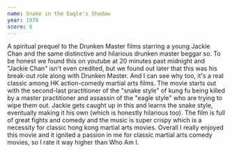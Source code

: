 ```yaml
---
name: Snake in the Eagle's Shadow
year: 1978
score: 8
---
```

A spiritual prequel to the Drunken Master films starring a young Jackie Chan and the same distinctive and hilarious drunken master beggar so. To be honest we found this on youtube at 20 minutes past midnight and "Jackie Chan" isn't even credited, but we found out later that this was his break-out role along with Drunken Master. And I can see why too, it's a real classic among HK action-comedy martial arts films. The movie starts out with the second-last practitioner of the "snake style" of kung fu being killed by a master practitioner and assassin of the "eagle style" who are trying to wipe them out. Jackie gets caught up in this and learns the snake style, eventually making it his own (which is honestly hilarious too). The film is full of great fights and comedy and the music is super crispy which is a necessity for classic hong kong martial arts movies. Overall I really enjoyed this movie and it ignited a passion in me for classic martial arts comedy movies, so I rate it way higher than Who Am I.
